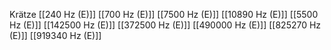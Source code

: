 Krätze
[[240 Hz (E)]]
[[700 Hz (E)]]
[[7500 Hz (E)]]
[[10890 Hz (E)]]
[[5500 Hz (E)]]
[[142500 Hz (E)]]
[[372500 Hz (E)]]
[[490000 Hz (E)]]
[[825270 Hz (E)]]
[[919340 Hz (E)]]